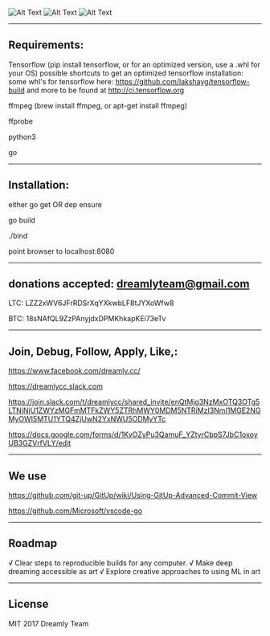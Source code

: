 ![Alt Text](https://i.imgur.com/ZGFfXTj.gif)
![Alt Text](https://i.imgur.com/Cpevaus.gif)
![Alt Text](https://media.boingboing.net/wp-content/uploads/2016/03/o281ZB.gif)


-----------
Requirements:
-----------

Tensorflow (pip install tensorflow, or for an optimized version, use a .whl for your OS)
possible shortcuts to get an optimized tensorflow installation: 
some whl's for tensorflow here:
https://github.com/lakshayg/tensorflow-build
and more to be found at http://ci.tensorflow.org

ffmpeg (brew install ffmpeg, or apt-get install ffmpeg)

ffprobe


python3 

go


----------
Installation:
----------

either go get OR dep ensure 

go build

./bind

point browser to localhost:8080

------------------
donations accepted:  dreamlyteam@gmail.com
------------------

LTC:
 LZZ2xWV6JFrRDSrXqYXkwbLF8tJYXoWfw8

BTC:
18sNAfQL9ZzPAnyjdxDPMKhkapKEi73eTv

------------------
Join, Debug, Follow, Apply, Like,:
------------------

https://www.facebook.com/dreamly.cc/

https://dreamlycc.slack.com

https://join.slack.com/t/dreamlycc/shared_invite/enQtMjg3NzMxOTQ3OTg5LTNjNjU1ZWYzMGFmMTFkZWY5ZTRhMWY0MDM5NTRiMzI3NmI1MGE2NGMyOWI5MTU1YTQ4ZjUwN2YxNWU5ODMyYTc

https://docs.google.com/forms/d/1KvOZyPu3QamuF_YZtyrCbpS7JbC1oxoyUB3GZVrfVLY/edit

------
We use
-------
https://github.com/git-up/GitUp/wiki/Using-GitUp-Advanced-Commit-View

https://github.com/Microsoft/vscode-go


------
Roadmap
------
√ Clear steps to reproducible builds for any computer.
√ Make deep dreaming accessible as art
√ Explore creative approaches to using ML in art

-------------
License
-------------

MIT 2017 Dreamly Team 
